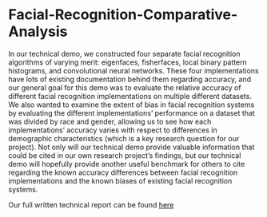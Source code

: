# Facial-Recognition-Comparative-Analysis

In our technical demo, we constructed four separate facial recognition algorithms of varying merit: eigenfaces, fisherfaces, local binary pattern histograms, and convolutional neural networks. These four implementations have lots of existing documentation behind them regarding accuracy, and our general goal for this demo was to evaluate the relative accuracy of different facial recognition implementations on multiple different datasets. We also wanted to examine the extent of bias in facial recognition systems by evaluating the different implementations’ performance on a dataset that was divided by race and gender, allowing us to see how each implementations’ accuracy varies with respect to differences in demographic characteristics (which is a key research question for our project). Not only will our technical demo provide valuable information that could be cited in our own research project’s findings, but our technical demo will hopefully provide another useful benchmark for others to cite regarding the known accuracy differences between facial recognition implementations and the known biases of existing facial recognition systems. 

Our full written technical report can be found [here](https://docs.google.com/document/d/1Oc9j3gF5s4gZ2s0RB05nD2L1x9qwHJMqQlC7gDEFNTA/edit?usp=sharing)
